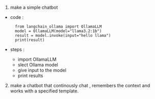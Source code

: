 1. make a simple chatbot 


- code :
    
        from langchain_ollama import OllamaLLM
        model = OllamaLLM(model="llama3.2:1b") 
        result = model.invoke(input="hello llama")
        print(result)

- steps :

    -    import OllamaLLM
    -    slect Ollama model
    -    give input to the model
    -    print results



2. make a chatbot that continously chat , remembers the context and works with a specified template.